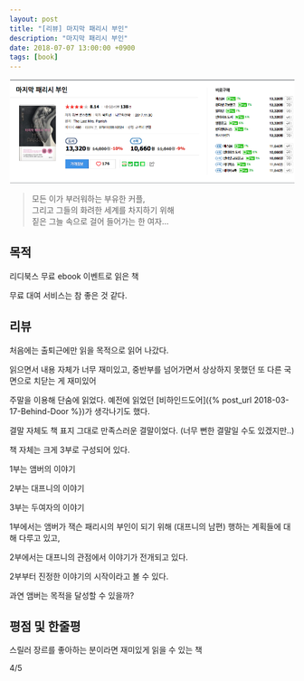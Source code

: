 ```yaml
---
layout: post
title: "[리뷰] 마지막 패리시 부인"
description: "마지막 패리시 부인"
date: 2018-07-07 13:00:00 +0900
tags: [book]
---
```


![book image](/images/book/14.png)

> 모든 이가 부러워하는 부유한 커플, <br>
> 그리고 그들의 화려한 세계를 차지하기 위해 <br>
> 짙은 그늘 속으로 걸어 들어가는 한 여자… <br>

## 목적

리디북스 무료 ebook 이벤트로 읽은 책

무료 대여 서비스는 참 좋은 것 같다.

## 리뷰

처음에는 출퇴근에만 읽을 목적으로 읽어 나갔다.

읽으면서 내용 자체가 너무 재미있고, 중반부를 넘어가면서 상상하지 못했던 또 다른 국면으로 치닫는 게 재미있어

주말을 이용해 단숨에 읽었다. 예전에 읽었던 [비하인드도어]({% post_url 2018-03-17-Behind-Door %})가 생각나기도 했다.

결말 자체도 책 표지 그대로 만족스러운 결말이었다. (너무 뻔한 결말일 수도 있겠지만..)

책 자체는 크게 3부로 구성되어 있다.

1부는 앰버의 이야기

2부는 대프니의 이야기

3부는 두여자의 이야기


1부에서는 앰버가 잭슨 패리시의 부인이 되기 위해 (대프니의 남편) 행하는 계획들에 대해 다루고 있고,

2부에서는 대프니의 관점에서 이야기가 전개되고 있다.

2부부터 진정한 이야기의 시작이라고 볼 수 있다.

과연 앰버는 목적을 달성할 수 있을까?

## 평점 및 한줄평

스릴러 장르를 좋아하는 분이라면 재미있게 읽을 수 있는 책

4/5